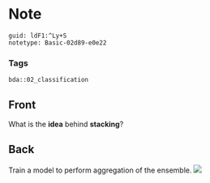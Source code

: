 # Note
```
guid: ldF1:^Ly+S
notetype: Basic-02d89-e0e22
```

### Tags
```
bda::02_classification
```

## Front
What is the <b>idea</b> behind <b>stacking</b>?

## Back
Train a model to perform aggregation of the ensemble. <img src="stackingclassification_overview.png">

